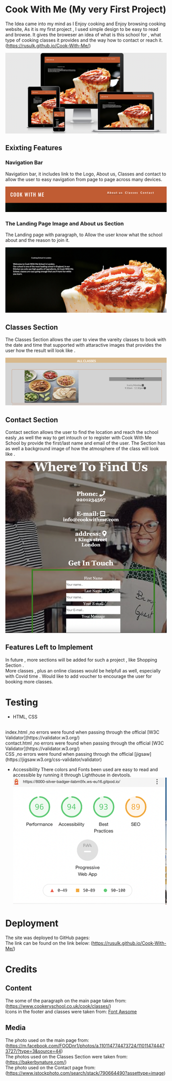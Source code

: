 # Cook With Me (My very First Project)
The Idea came into my mind as I Enjoy cooking and Enjoy browsing cooking website, As it is my first project , I used simple design to be easy to read and browse.
It gives the broweser an idea of what is this school for , what type of cooking classes it provides and the way how to contact or reach it.
(https://rusulk.github.io/Cook-With-Me/)

![Responsinator](assets/images/resposinator.png)

## Exixting Features 
### Navigation Bar
Navigation bar, it includes link to the Logo, About us, Classes and contact to allow  the user to easy navigation from page to page across many devices.

![Navigation-Bar](assets/images/navigation-bar.png)

### The Landing Page Image and About us Section
The Landing page with paragraph, to Allow the user know what the school about and the reason to join it.

![cover-text](assets/images/cover-text.png)

## Classes Section
The Classes Section allows the user to view the vareity classes to book with the date and time that supported  with attaractive images that provides the user how the result will look like .

![classes](assets/images/classes.png)

## Contact Section
Contact section allows the user to find the location and reach the school easly ,as well the way to get intouch or to register with Cook With Me School by provide the first/last name and email of the user.
The Section has as well a background image of how the atmosphere of the class will look like .

![contact-img](assets/images/contact-img.png)

## Features Left to Implement 
In future , more sections will be added for such a project , like Shopping Section .
<br>
More classes , plus an online classes would be helpfull as well, especially with Covid time .
Would like to add voucher to encourage the user for  booking more classes.

# Testing
* HTML, CSS
<br>
  index.html ,no errors were found when passing through the official [W3C Validator](https://validator.w3.org/)
  <br>
  contact.html ,no errors were found when passing through the official [W3C Validator](https://validator.w3.org/)
  <br>
  CSS ,no errors were found when passing through the official [jigsaw](https://jigsaw.w3.org/css-validator/validator)
  <br>
  
  * Accessibility
  There colors and Fonts been used are easy to read and accessible by running it through Lighthouse in devtools.
  ![accissibility-img](/assets/images/Accessibility.png)


  
  
  # Deployment
  The site was deployed to GitHub pages:
  <br>
  The link can be found on the link below:
  (https://rusulk.github.io/Cook-With-Me/)

  # Credits
  ## Content
  The some of the paragraph on the main page taken from: (https://www.cookeryschool.co.uk/cook/classes/)
  <br>
  Icons in the footer and classes were taken from: [Font Awsome](https://fontawesome.com/v5.15/icons?d=gallery&p=2&q=facebook
  )
  ## Media
  The photo used on the main page from: (https://m.facebook.com/FOODnr1/photos/a.110114774473724/110114744473727/?type=3&source=44)
  <br>
  The photos used on the Classes Section were taken from: (https://bakerbynature.com/)
  <br>
  The photo used on the Contact page from: (https://www.istockphoto.com/search/stack/790664490?assettype=image)








